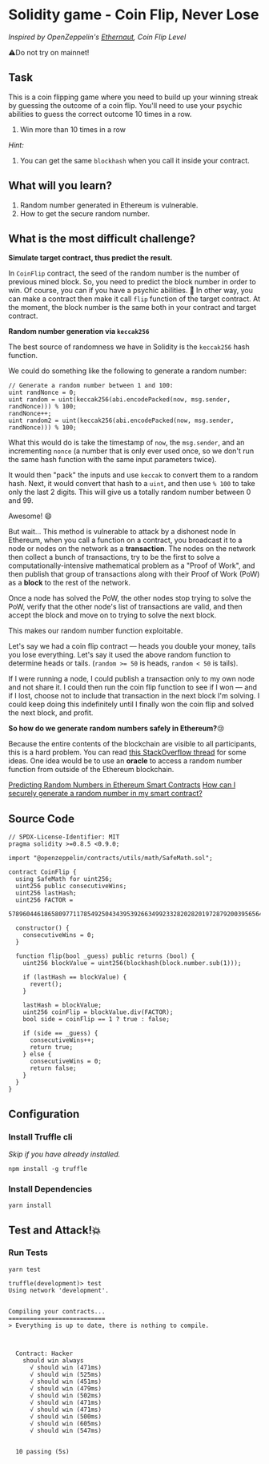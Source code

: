 # Solidity game - Coin Flip, Never Lose

_Inspired by OpenZeppelin's [Ethernaut](https://ethernaut.openzeppelin.com/level/0x4dF32584890A0026e56f7535d0f2C6486753624f), Coin Flip Level_

⚠️Do not try on mainnet!

## Task

This is a coin flipping game where you need to build up your winning streak by guessing the outcome of a coin flip. You'll need to use your psychic abilities to guess the correct outcome 10 times in a row.

1. Win more than 10 times in a row

_Hint:_

1. You can get the same `blockhash` when you call it inside your contract.

## What will you learn?

1. Random number generated in Ethereum is vulnerable.
2. How to get the secure random number.

## What is the most difficult challenge?

**Simulate target contract, thus predict the result.**

In `CoinFlip` contract, the seed of the random number is the number of previous mined block.
So, you need to predict the block number in order to win. Of course, you can if you have a psychic abilities. 🦸
In other way, you can make a contract then make it call `flip` function of the target contract. At the moment, the block number is the same both in your contract and target contract.

**Random number generation via `keccak256`**

The best source of randomness we have in Solidity is the `keccak256` hash function.

We could do something like the following to generate a random number:

```
// Generate a random number between 1 and 100:
uint randNonce = 0;
uint random = uint(keccak256(abi.encodePacked(now, msg.sender, randNonce))) % 100;
randNonce++;
uint random2 = uint(keccak256(abi.encodePacked(now, msg.sender, randNonce))) % 100;
```

What this would do is take the timestamp of `now`, the `msg.sender`, and an incrementing `nonce` (a number that is only ever used once, so we don't run the same hash function with the same input parameters twice).

It would then "pack" the inputs and use `keccak` to convert them to a random hash. Next, it would convert that hash to a `uint`, and then use `% 100` to take only the last 2 digits. This will give us a totally random number between 0 and 99.

Awesome! 😄

But wait...
This method is vulnerable to attack by a dishonest node
In Ethereum, when you call a function on a contract, you broadcast it to a node or nodes on the network as a **transaction**. The nodes on the network then collect a bunch of transactions, try to be the first to solve a computationally-intensive mathematical problem as a "Proof of Work", and then publish that group of transactions along with their Proof of Work (PoW) as a **block** to the rest of the network.

Once a node has solved the PoW, the other nodes stop trying to solve the PoW, verify that the other node's list of transactions are valid, and then accept the block and move on to trying to solve the next block.

This makes our random number function exploitable.

Let's say we had a coin flip contract — heads you double your money, tails you lose everything. Let's say it used the above random function to determine heads or tails. (`random >= 50` is heads, `random < 50` is tails).

If I were running a node, I could publish a transaction only to my own node and not share it. I could then run the coin flip function to see if I won — and if I lost, choose not to include that transaction in the next block I'm solving. I could keep doing this indefinitely until I finally won the coin flip and solved the next block, and profit.

**So how do we generate random numbers safely in Ethereum?**😢

Because the entire contents of the blockchain are visible to all participants, this is a hard problem. You can read [this StackOverflow thread](https://ethereum.stackexchange.com/questions/191/how-can-i-securely-generate-a-random-number-in-my-smart-contract) for some ideas. One idea would be to use an **oracle** to access a random number function from outside of the Ethereum blockchain.

[Predicting Random Numbers in Ethereum Smart Contracts](https://blog.positive.com/predicting-random-numbers-in-ethereum-smart-contracts-e5358c6b8620)
[How can I securely generate a random number in my smart contract?](https://ethereum.stackexchange.com/questions/191/how-can-i-securely-generate-a-random-number-in-my-smart-contract)

## Source Code

```solidity
// SPDX-License-Identifier: MIT
pragma solidity >=0.8.5 <0.9.0;

import "@openzeppelin/contracts/utils/math/SafeMath.sol";

contract CoinFlip {
  using SafeMath for uint256;
  uint256 public consecutiveWins;
  uint256 lastHash;
  uint256 FACTOR =
    57896044618658097711785492504343953926634992332820282019728792003956564819968;

  constructor() {
    consecutiveWins = 0;
  }

  function flip(bool _guess) public returns (bool) {
    uint256 blockValue = uint256(blockhash(block.number.sub(1)));

    if (lastHash == blockValue) {
      revert();
    }

    lastHash = blockValue;
    uint256 coinFlip = blockValue.div(FACTOR);
    bool side = coinFlip == 1 ? true : false;

    if (side == _guess) {
      consecutiveWins++;
      return true;
    } else {
      consecutiveWins = 0;
      return false;
    }
  }
}

```

## Configuration

### Install Truffle cli

_Skip if you have already installed._

```
npm install -g truffle
```

### Install Dependencies

```
yarn install
```

## Test and Attack!💥

### Run Tests

```
yarn test
```

```
truffle(development)> test
Using network 'development'.


Compiling your contracts...
===========================
> Everything is up to date, there is nothing to compile.



  Contract: Hacker
    should win always
      √ should win (471ms)
      √ should win (525ms)
      √ should win (451ms)
      √ should win (479ms)
      √ should win (502ms)
      √ should win (471ms)
      √ should win (471ms)
      √ should win (500ms)
      √ should win (605ms)
      √ should win (547ms)


  10 passing (5s)
```
